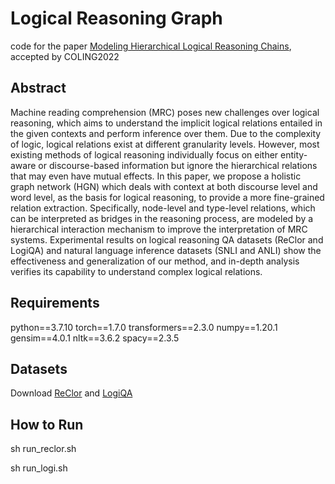 # Logical Reasoning Graph
code for the paper [Modeling Hierarchical Logical Reasoning Chains](https://aclanthology.org/2022.coling-1.126.pdf), accepted by COLING2022

## Abstract
Machine reading comprehension (MRC) poses new challenges over logical reasoning, which aims to understand the implicit logical relations entailed in the given contexts and perform inference over them. Due to the complexity of logic, logical relations exist at different granularity levels. However, most existing methods of logical reasoning individually focus on either entity-aware or discourse-based information but ignore the hierarchical relations that may even have mutual effects. In this paper, we propose a holistic graph network (HGN) which deals with context at both discourse level and word level, as the basis for logical reasoning, to provide a more fine-grained relation extraction. Specifically, node-level and type-level relations, which can be interpreted as bridges in the reasoning process, are modeled by a hierarchical interaction mechanism to improve the interpretation of MRC systems. Experimental results on logical reasoning QA datasets (ReClor and LogiQA) and natural language inference datasets (SNLI and ANLI) show the effectiveness and generalization of our method, and in-depth analysis verifies its capability to understand complex logical relations.

## Requirements

python==3.7.10
torch==1.7.0
transformers==2.3.0
numpy==1.20.1
gensim==4.0.1
nltk==3.6.2
spacy==2.3.5


## Datasets
Download [ReClor](https://eval.ai/web/challenges/challenge-page/503/overview) and [LogiQA](https://github.com/lgw863/LogiQA-dataset)


## How to Run

sh run_reclor.sh

sh run_logi.sh

